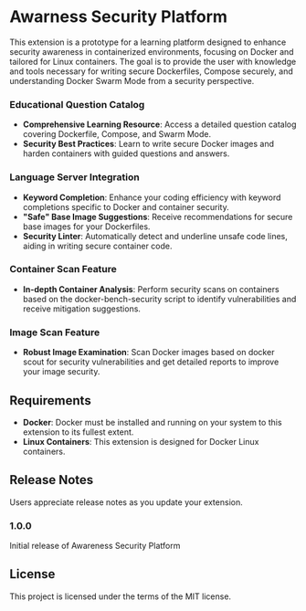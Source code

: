 # Awarness Security Platform

This extension is a prototype for a learning platform designed to enhance security awareness in containerized environments, focusing on Docker and tailored for Linux containers. The goal is to provide the user with knowledge and tools necessary for writing secure Dockerfiles, Compose securely, and understanding Docker Swarm Mode from a security perspective.

### Educational Question Catalog

- **Comprehensive Learning Resource**: Access a detailed question catalog covering Dockerfile, Compose, and Swarm Mode.
- **Security Best Practices**: Learn to write secure Docker images and harden containers with guided questions and answers.

### Language Server Integration

- **Keyword Completion**: Enhance your coding efficiency with keyword completions specific to Docker and container security.
- **"Safe" Base Image Suggestions**: Receive recommendations for secure base images for your Dockerfiles.
- **Security Linter**: Automatically detect and underline unsafe code lines, aiding in writing secure container code.

### Container Scan Feature

- **In-depth Container Analysis**: Perform security scans on containers based on the docker-bench-security script to identify vulnerabilities and receive mitigation suggestions.

### Image Scan Feature

- **Robust Image Examination**: Scan Docker images based on docker scout for security vulnerabilities and get detailed reports to improve your image security.

## Requirements

- **Docker**: Docker must be installed and running on your system to this extension to its fullest extent.
- **Linux Containers**: This extension is designed for Docker Linux containers.

## Release Notes

Users appreciate release notes as you update your extension.

### 1.0.0

Initial release of Awareness Security Platform

## License

This project is licensed under the terms of the MIT license.
